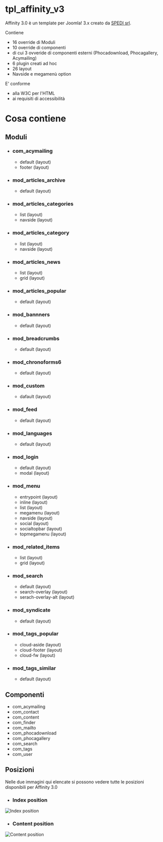 # tpl_affinity_v3

Affinity 3.0 è un template per Joomla! 3.x creato da [SPEDI srl](https://www.spedi.it).

Contiene
* 16 override di Moduli
* 10 override di componenti
* di cui 3 ovveride di componenti esterni (Phocadownload, Phocagallery, Acymailing)
* 6 plugin creati ad hoc
* 26 layout
* Navside e megamenù option

E' conforme
* alla W3C per l'HTML
* ai requisiti di accessibilità

# Cosa contiene

## Moduli
* ### com_acymailing
  - default (layout)
  - footer (layout)
* ### mod_articles_archive
  - default (layout)
* ### mod_articles_categories
  - list (layout)
  - navside (layout)
* ### mod_articles_category
  - list (layout)
  - navside (layout)
* ### mod_articles_news
  - list (layout)
  - grid (layout)
* ### mod_articles_popular
  - default (layout)
* ### mod_bannners
  - default (layout)
* ### mod_breadcrumbs
  - default (layout)
* ### mod_chronoforms6
  - default (layout)
* ### mod_custom
  - dafault (layout)
* ### mod_feed
  - default (layout)
* ### mod_languages
  - default (layout)
* ### mod_login
  - default (layout)
  - modal (layout)
* ### mod_menu
  - entrypoint (layout)
  - inline (layout)
  - list (layout)
  - megamenu (layout)
  - navside (layout)
  - social (layout)
  - socialtopbar (layout)
  - topmegamenu (layout)
* ### mod_related_items
  - list (layout)
  - grid (layout)
* ### mod_search
  - default (layout)
  - search-overlay (layout)
  - serach-overlay-alt (layout)
* ### mod_syndicate
  - default (layout)
* ### mod_tags_popular
  - cloud-aside (layout)
  - cloud-footer (layout)
  - cloud-fw (layout)
* ### mod_tags_similar
  - default (layout)

## Componenti
* com_acymailing
* com_contact
* com_content
* com_finder
* com_mailto
* com_phocadownload
* com_phocagallery
* com_search
* com_tags
* com_user

## Posizioni
Nelle due immagini qui elencate si possono vedere tutte le posizioni disponibili per Affinity 3.0
* ### Index position
![Index position](https://github.com/meme1991/tpl_affinity_v3/blob/master/images/template/index.png)
* ### Content position
![Content position](https://github.com/meme1991/tpl_affinity_v3/blob/master/images/template/content.png)
